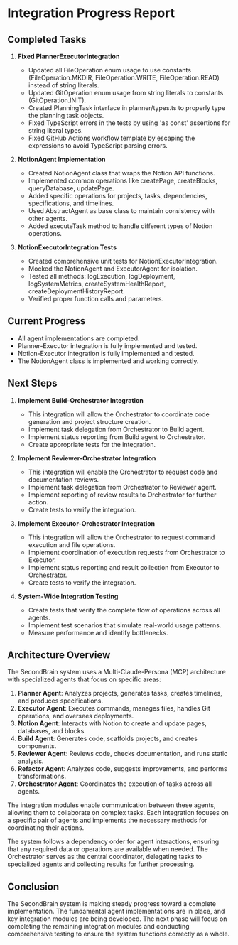 # Integration Progress Report

## Completed Tasks

1. **Fixed PlannerExecutorIntegration**
   - Updated all FileOperation enum usage to use constants (FileOperation.MKDIR, FileOperation.WRITE, FileOperation.READ) instead of string literals.
   - Updated GitOperation enum usage from string literals to constants (GitOperation.INIT).
   - Created PlanningTask interface in planner/types.ts to properly type the planning task objects.
   - Fixed TypeScript errors in the tests by using 'as const' assertions for string literal types.
   - Fixed GitHub Actions workflow template by escaping the expressions to avoid TypeScript parsing errors.

2. **NotionAgent Implementation**
   - Created NotionAgent class that wraps the Notion API functions.
   - Implemented common operations like createPage, createBlocks, queryDatabase, updatePage.
   - Added specific operations for projects, tasks, dependencies, specifications, and timelines.
   - Used AbstractAgent as base class to maintain consistency with other agents.
   - Added executeTask method to handle different types of Notion operations.

3. **NotionExecutorIntegration Tests**
   - Created comprehensive unit tests for NotionExecutorIntegration.
   - Mocked the NotionAgent and ExecutorAgent for isolation.
   - Tested all methods: logExecution, logDeployment, logSystemMetrics, createSystemHealthReport, createDeploymentHistoryReport.
   - Verified proper function calls and parameters.

## Current Progress

- All agent implementations are completed.
- Planner-Executor integration is fully implemented and tested.
- Notion-Executor integration is fully implemented and tested.
- The NotionAgent class is implemented and working correctly.

## Next Steps

1. **Implement Build-Orchestrator Integration**
   - This integration will allow the Orchestrator to coordinate code generation and project structure creation.
   - Implement task delegation from Orchestrator to Build agent.
   - Implement status reporting from Build agent to Orchestrator.
   - Create appropriate tests for the integration.

2. **Implement Reviewer-Orchestrator Integration**
   - This integration will enable the Orchestrator to request code and documentation reviews.
   - Implement task delegation from Orchestrator to Reviewer agent.
   - Implement reporting of review results to Orchestrator for further action.
   - Create tests to verify the integration.

3. **Implement Executor-Orchestrator Integration**
   - This integration will allow the Orchestrator to request command execution and file operations.
   - Implement coordination of execution requests from Orchestrator to Executor.
   - Implement status reporting and result collection from Executor to Orchestrator.
   - Create tests to verify the integration.

4. **System-Wide Integration Testing**
   - Create tests that verify the complete flow of operations across all agents.
   - Implement test scenarios that simulate real-world usage patterns.
   - Measure performance and identify bottlenecks.

## Architecture Overview

The SecondBrain system uses a Multi-Claude-Persona (MCP) architecture with specialized agents that focus on specific areas:

1. **Planner Agent**: Analyzes projects, generates tasks, creates timelines, and produces specifications.
2. **Executor Agent**: Executes commands, manages files, handles Git operations, and oversees deployments.
3. **Notion Agent**: Interacts with Notion to create and update pages, databases, and blocks.
4. **Build Agent**: Generates code, scaffolds projects, and creates components.
5. **Reviewer Agent**: Reviews code, checks documentation, and runs static analysis.
6. **Refactor Agent**: Analyzes code, suggests improvements, and performs transformations.
7. **Orchestrator Agent**: Coordinates the execution of tasks across all agents.

The integration modules enable communication between these agents, allowing them to collaborate on complex tasks. Each integration focuses on a specific pair of agents and implements the necessary methods for coordinating their actions.

The system follows a dependency order for agent interactions, ensuring that any required data or operations are available when needed. The Orchestrator serves as the central coordinator, delegating tasks to specialized agents and collecting results for further processing.

## Conclusion

The SecondBrain system is making steady progress toward a complete implementation. The fundamental agent implementations are in place, and key integration modules are being developed. The next phase will focus on completing the remaining integration modules and conducting comprehensive testing to ensure the system functions correctly as a whole.